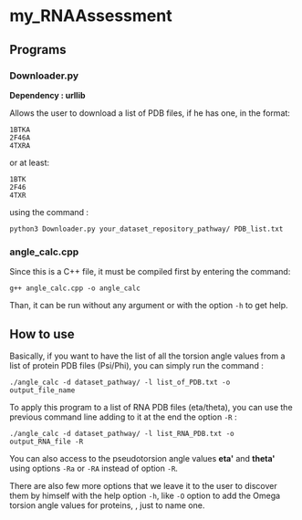 # my_RNAAssessment

## Programs

### Downloader.py

**Dependency : urllib**

Allows the user to download a list of PDB files, if he has one, in the format:
```
1BTKA
2F46A 
4TXRA
```
or at least:
```
1BTK
2F46
4TXR
```
using the command :
```
python3 Downloader.py your_dataset_repository_pathway/ PDB_list.txt
```
### angle_calc.cpp

Since this is a C++ file, it must be compiled first by entering the command:
```
g++ angle_calc.cpp -o angle_calc
```
Than, it can be run without any argument or with the option `-h` to get help.

## How to use

Basically, if you want to have the list of all the torsion angle values from a list of protein PDB files (Psi/Phi), you can simply run the command :
```
./angle_calc -d dataset_pathway/ -l list_of_PDB.txt -o output_file_name
```

To apply this program to a list of RNA PDB files (eta/theta), you can use the previous command line adding to it at the end the option `-R` :
```
./angle_calc -d dataset_pathway/ -l list_RNA_PDB.txt -o output_RNA_file -R
```
You can also access to the pseudotorsion angle values **eta'** and **theta'** using options `-Ra` or `-RA` instead of option `-R`.

There are also few more options that we leave it to the user to discover them by himself with the help option `-h`, like `-O` option to add the Omega torsion angle values for proteins, , just to name one. 
